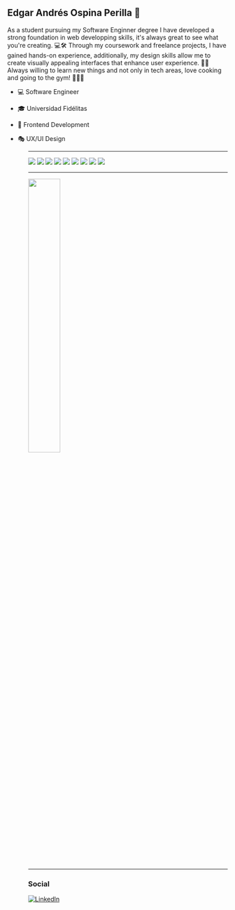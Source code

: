 ## Edgar Andrés Ospina Perilla &#128305;
As a student pursuing my Software Enginner degree I have developed a strong foundation in web developping skills, it's always great to see what you're creating. 💻🛠
Through my coursework and freelance projects, I have gained hands-on experience, additionally, my design skills allow me to create visually appealing interfaces that enhance user experience. 🎇👾
Always willing to learn new things and not only in tech areas, love cooking and going to the gym! 👨‍🍳🎴
<ul>
    <li><p>💻 Software Engineer<p/>
    <li><p>🎓 Universidad Fidélitas<p/>
    <li><p>📌 Frontend Development<p/>
    <li><p>🎭 UX/UI  Design<p/>
<ul/>
<hr>
<img   src="https://img.shields.io/badge/Microsoft%20SQL%20Server-CC2927?style=for-the-badge&logo=microsoft%20sql%20server&logoColor=white"  />
<img   src="https://img.shields.io/badge/mysql-%2300f.svg?style=for-the-badge&logo=mysql&logoColor=white"  />
<img   src="https://img.shields.io/badge/Adobe%20XD-470137?style=for-the-badge&logo=Adobe%20XD&logoColor=#FF61F6"  />
<img   src="https://img.shields.io/badge/figma-%23F24E1E.svg?style=for-the-badge&logo=figma&logoColor=white"  />
<img   src="https://img.shields.io/badge/Gimp-657D8B?style=for-the-badge&logo=gimp&logoColor=FFFFFF"  />
<img   src="https://img.shields.io/badge/html5-%23E34F26.svg?style=for-the-badge&logo=html5&logoColor=white)"  />
<img   src="https://img.shields.io/badge/css3-%231572B6.svg?style=for-the-badge&logo=css3&logoColor=white)"  />
<img   src="https://img.shields.io/badge/java-%23ED8B00.svg?style=for-the-badge&logo=java&logoColor=white)"  />
<img   src="https://img.shields.io/badge/javascript-%23323330.svg?style=for-the-badge&logo=javascript&logoColor=%23F7DF1E"  />
<hr>
<img align="center" width="40%"  src="https://github-readme-stats.vercel.app/api/top-langs/?username=AndresFLK&layout=compact&theme=radical"/>
<hr>

<h3 align="left"> Social </h3>

<div align="left">
  <a href="https://www.linkedin.com/in/edgar-andrés-ospina-perilla" target="_blank"><img src="https://img.shields.io/badge/LinkedIn-%230077B5.svg?&style=flat-square&logo=linkedin&logoColor=white" alt="LinkedIn"></a>
</div>


